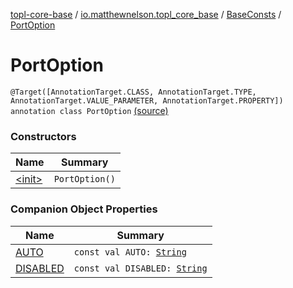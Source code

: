 [topl-core-base](../../../index.md) / [io.matthewnelson.topl_core_base](../../index.md) / [BaseConsts](../index.md) / [PortOption](./index.md)

# PortOption

`@Target([AnnotationTarget.CLASS, AnnotationTarget.TYPE, AnnotationTarget.VALUE_PARAMETER, AnnotationTarget.PROPERTY]) annotation class PortOption` [(source)](https://github.com/05nelsonm/TorOnionProxyLibrary-Android/blob/master/topl-core-base/src/main/java/io/matthewnelson/topl_core_base/BaseConsts.kt#L214)

### Constructors

| Name | Summary |
|---|---|
| [&lt;init&gt;](-init-.md) | `PortOption()` |

### Companion Object Properties

| Name | Summary |
|---|---|
| [AUTO](-a-u-t-o.md) | `const val AUTO: `[`String`](https://kotlinlang.org/api/latest/jvm/stdlib/kotlin/-string/index.html) |
| [DISABLED](-d-i-s-a-b-l-e-d.md) | `const val DISABLED: `[`String`](https://kotlinlang.org/api/latest/jvm/stdlib/kotlin/-string/index.html) |
